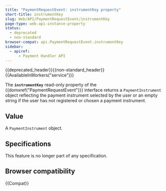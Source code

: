```yaml
---
title: "PaymentRequestEvent: instrumentKey property"
short-title: instrumentKey
slug: Web/API/PaymentRequestEvent/instrumentKey
page-type: web-api-instance-property
status:
  - deprecated
  - non-standard
browser-compat: api.PaymentRequestEvent.instrumentKey
sidebar:
  - apiref:
      - Payment Handler API
---
```


{{deprecated_header}}{{non-standard_header}}{{AvailableInWorkers("service")}}

The **`instrumentKey`** read-only property of the
{{domxref("PaymentRequestEvent")}} interface returns a
`PaymentInstrument` object reflecting the payment instrument selected by
the user or an empty string if the user has not registered or chosen a payment
instrument.

## Value

A `PaymentInstrument` object.

## Specifications

This feature is no longer part of any specification.

## Browser compatibility

{{Compat}}

